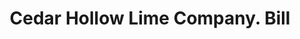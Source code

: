 ---
doi: 10.7916/D8RJ5WNJ
date_other: '1880'
date_other_textual: 1880-1889
form: printed ephemera
genre:
- Invoices
name:
- Cedar Hollow Lime Company
object_in_context_url: https://biggert.cul.columbia.edu/items/view/ave_biggert_01390
subject_hierarchical_geographic:
- Philadelphia, Pennsylvania, United States
subject_name:
- Cedar Hollow Lime Company
title: Cedar Hollow Lime Company. Bill
sort_title: Cedar Hollow Lime Company. Bill
call_number: ave_biggert_01390
coordinates:
- 40.00944444444445,-75.13333333333334
pid: ave_biggert_01390
identifiers: ave_biggert_01390
canvas_id: ldpd:396651
permalink: "/items/ave_biggert_01390/"
layout: iiif-image-page
---